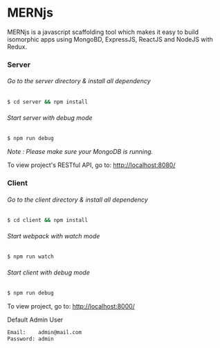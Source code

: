 # MERNjs
MERNjs is a javascript scaffolding tool which makes it easy to build isomorphic apps using MongoBD, ExpressJS, ReactJS and NodeJS with Redux.

### Server
###### Go to the server directory & install all dependency
```sh
$ cd server && npm install
```
###### Start server with debug mode
```sh
$ npm run debug
```
*Note : Please make sure your MongoDB is running.*

To view project's RESTful API, go to: [http://localhost:8080/](http://localhost:8080/)
### Client
###### Go to the client directory & install all dependency
```sh
$ cd client && npm install
```
###### Start webpack with watch mode
```sh
$ npm run watch
```
###### Start client with debug mode
```sh
$ npm run debug
```
To view project, go to: [http://localhost:8000/](http://localhost:8000/)

Default Admin User
```sh
Email:    admin@mail.com
Password: admin
```
